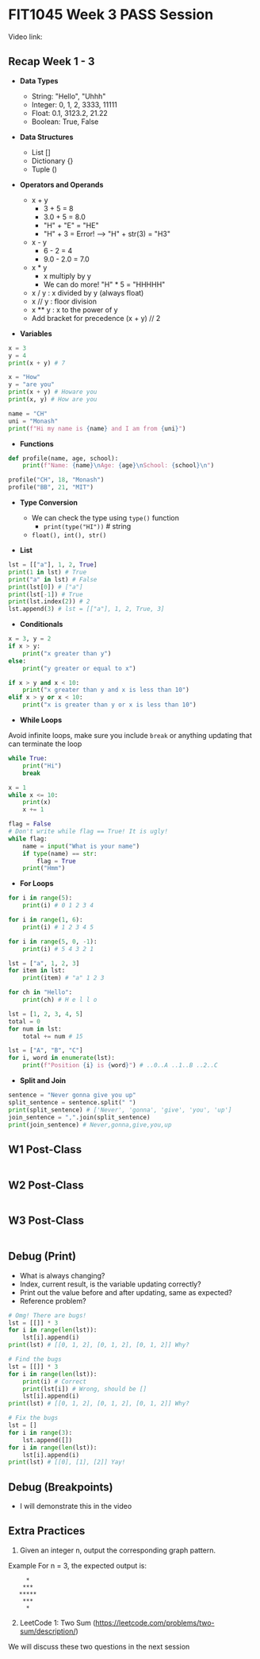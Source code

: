 # FIT1045 Week 3 PASS Session 
Video link: 

## Recap Week 1 - 3
- **Data Types**
    - String: "Hello", "Uhhh"
    - Integer: 0, 1, 2, 3333, 11111
    - Float: 0.1, 3123.2, 21.22
    - Boolean: True, False

- **Data Structures**
    - List []
    - Dictionary {}
    - Tuple ()

- **Operators and Operands**
    - x + y
        - 3 + 5 = 8
        - 3.0 + 5 = 8.0
        - "H" + "E" = "HE"
        - "H" + 3 = Error! --> "H" + str(3) = "H3"
    - x - y
        - 6 - 2 = 4
        - 9.0 - 2.0 = 7.0
    - x * y
        - x multiply by y
        - We can do more! "H" * 5 = "HHHHH"
    - x / y : x divided by y (always float)
    - x // y : floor division 
    - x ** y : x to the power of y 
    - Add bracket for precedence (x + y) // 2
- **Variables**
```Python
x = 3
y = 4
print(x + y) # 7

x = "How"
y = "are you"
print(x + y) # Howare you
print(x, y) # How are you

name = "CH"
uni = "Monash"
print(f"Hi my name is {name} and I am from {uni}")
```
- **Functions**
```Python
def profile(name, age, school):
    print(f"Name: {name}\nAge: {age}\nSchool: {school}\n")

profile("CH", 18, "Monash")
profile("BB", 21, "MIT")
```

- **Type Conversion**
    - We can check the type using ```type()``` function
        - ```print(type("HI"))``` # string
    - ```float(), int(), str()```

- **List**
```Python
lst = [["a"], 1, 2, True]
print(1 in lst) # True
print("a" in lst) # False
print(lst[0]) # ["a"]
print(lst[-1]) # True
print(lst.index(2)) # 2
lst.append(3) # lst = [["a"], 1, 2, True, 3]
```

- **Conditionals**
```Python
x = 3, y = 2
if x > y:
    print("x greater than y")
else:
    print("y greater or equal to x")

if x > y and x < 10:
    print("x greater than y and x is less than 10")
elif x > y or x < 10:
    print("x is greater than y or x is less than 10")
```

- **While Loops**

Avoid infinite loops, make sure you include ```break``` or 
anything updating that can terminate the loop

```Python
while True:
    print("Hi")
    break

x = 1
while x <= 10:
    print(x)
    x += 1

flag = False
# Don't write while flag == True! It is ugly!
while flag:
    name = input("What is your name")
    if type(name) == str:
        flag = True
    print("Hmm")
```

- **For Loops**
```Python
for i in range(5):
    print(i) # 0 1 2 3 4

for i in range(1, 6):
    print(i) # 1 2 3 4 5

for i in range(5, 0, -1):
    print(i) # 5 4 3 2 1

lst = ["a", 1, 2, 3]
for item in lst:
    print(item) # "a" 1 2 3

for ch in "Hello":
    print(ch) # H e l l o

lst = [1, 2, 3, 4, 5]
total = 0
for num in lst:
    total += num # 15

lst = ["A", "B", "C"]
for i, word in enumerate(lst): 
    print(f"Position {i} is {word}") # ..0..A ..1..B ..2..C
```

- **Split and Join**
```Python
sentence = "Never gonna give you up"
split_sentence = sentence.split(" ")
print(split_sentence) # ['Never', 'gonna', 'give', 'you', 'up']
join_sentence = ",".join(split_sentence)
print(join_sentence) # Never,gonna,give,you,up
```

## W1 Post-Class
```Python
```

## W2 Post-Class
```Python
```

## W3 Post-Class
```Python
```

## Debug (Print)
- What is always changing?
- Index, current result, is the variable updating correctly?
- Print out the value before and after updating, same as expected?
- Reference problem? 
```Python
# Omg! There are bugs!
lst = [[]] * 3
for i in range(len(lst)):
    lst[i].append(i)
print(lst) # [[0, 1, 2], [0, 1, 2], [0, 1, 2]] Why?

# Find the bugs
lst = [[]] * 3
for i in range(len(lst)):
    print(i) # Correct 
    print(lst[i]) # Wrong, should be []
    lst[i].append(i)
print(lst) # [[0, 1, 2], [0, 1, 2], [0, 1, 2]] Why?

# Fix the bugs
lst = []
for i in range(3):
    lst.append([])
for i in range(len(lst)):
    lst[i].append(i)
print(lst) # [[0], [1], [2]] Yay!
```

## Debug (Breakpoints)
- I will demonstrate this in the video 


## Extra Practices
1. Given an integer n, output the corresponding graph pattern.

Example
For n = 3, the expected output is:
```
     *
    ***
   *****
    ***
     *
```

2. LeetCode 1: Two Sum (https://leetcode.com/problems/two-sum/description/)

We will discuss these two questions in the next session
